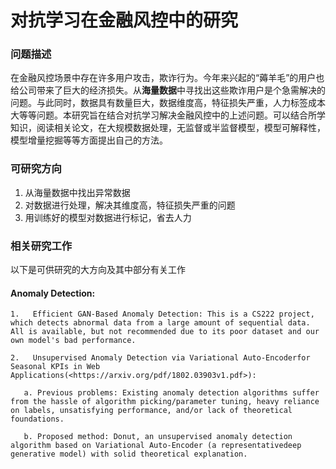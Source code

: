 # 对抗学习在金融风控中的研究

### 问题描述

在金融风控场景中存在许多用户攻击，欺诈行为。今年来兴起的“薅羊毛”的用户也给公司带来了巨大的经济损失。从**海量数据**中寻找出这些欺诈用户是个急需解决的问题。与此同时，数据具有数量巨大，数据维度高，特征损失严重，人力标签成本大等等问题。本研究旨在结合对抗学习解决金融风控中的上述问题。可以结合所学知识，阅读相关论文，在大规模数据处理，无监督或半监督模型，模型可解释性，模型增量挖掘等等方面提出自己的方法。

### 可研究方向

1. 从海量数据中找出异常数据
2. 对数据进行处理，解决其维度高，特征损失严重的问题
3. 用训练好的模型对数据进行标记，省去人力

### 相关研究工作

以下是可供研究的大方向及其中部分有关工作

#### Anomaly Detection:

    1.   Efficient GAN-Based Anomaly Detection: This is a CS222 project, which detects abnormal data from a large amount of sequential data. All is available, but not recommended due to its poor dataset and our own model's bad performance.

    2.   Unsupervised Anomaly Detection via Variational Auto-Encoderfor Seasonal KPIs in Web Applications(<https://arxiv.org/pdf/1802.03903v1.pdf>): 

       a. Previous problems: Existing anomaly detection algorithms suffer from the hassle of algorithm picking/parameter tuning, heavy reliance on labels, unsatisfying performance, and/or lack of theoretical foundations.

       b. Proposed method: Donut, an unsupervised anomaly detection algorithm based on Variational Auto-Encoder (a representativedeep generative model) with solid theoretical explanation.